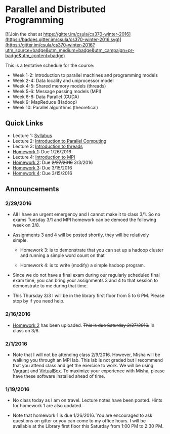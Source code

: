 # Parallel and Distributed Programming

[![Join the chat at https://gitter.im/csula/cs370-winter-2016](https://badges.gitter.im/csula/cs370-winter-2016.svg)](https://gitter.im/csula/cs370-winter-2016?utm_source=badge&utm_medium=badge&utm_campaign=pr-badge&utm_content=badge)

This is a tentative schedule for the course:

* Week 1-2: Introduction to parallel machines and programming models
* Week 2-4: Data locality and uniprocessor model
* Week 4-5: Shared memory models (threads)
* Week 5-6: Message passing models (MPI)
* Week 6-8: Data Parallel (CUDA)
* Week 9: MapReduce (Hadoop)
* Week 10: Parallel algorithms (theoretical)

## Quick Links

* Lecture 1: [Syllabus](Syllabus.md)
* Lecture 2: [Introduction to Parallel Computing](notes/week2.md)
* Lecture 3: [Introduction to threads](notes/week3.md)
* [Homework 1](homework1/): Due 1/26/2016
* Lecture 4: [Introduction to MPI](notes/week4.md)
* [Homework 2](homework2/): Due ~~2/27/2016~~ 3/3/2016
* [Homework 3](homework3/): Due 3/15/2016
* [Homework 4](homework4/): Due 3/15/2016

## Announcements

### 2/29/2016

* All I have an urgent emergency and I cannot make it to class 3/1.  So no exams Tuesday 3/1 and MPI homework can be demoed the following week on 3/8.  

* Assignments 3 and 4 will be posted shortly, they will be relatively simple.

  * Homework 3: is to demonstrate that you can set up a hadoop cluster and running a simple word count on that

  * Homework 4: is to write (modify) a simple hadoop program.

* Since we do not have a final exam during our regularly scheduled final exam time, you can bring your assignments 3 and 4 to that session to demonstrate to me during that time.

* This Thursday 3/3 I will be in the library first floor from 5 to 6 PM.  Please stop by if you need help.  

### 2/16/2016

* [Homework 2](homework2/) has been uploaded.  ~~This is due Saturday 2/27/2016.~~ In class on 3/8.

### 2/1/2016

* Note that I will not be attending class 2/9/2016.  However, Misha will be walking you through an MPI lab.  This lab is not graded but I recommend that you attend class and get the exercise to work.  We will be using [Vagrant](http://vagrantup.com) and [VirtualBox](http://virtualbox.org).  To maximize your experience with Misha, please have these software installed ahead of time.

### 1/19/2016

* No class today as I am on travel. Lecture notes have been posted.  Hints for homework 1 are also updated.

* Note that homework 1 is due 1/26/2016.  You are encouraged to ask questions on gitter or you can come to my office hours.  I will be available at the Library first floor this Saturday from 1:00 PM to 2:30 PM.
